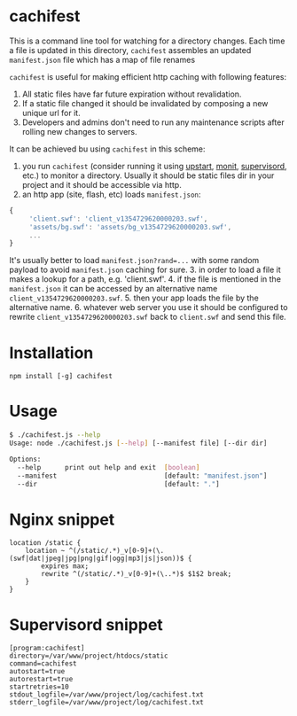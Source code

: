 cachifest
=========

This is a command line tool for watching for a directory changes.
Each time a file is updated in this directory, `cachifest` assembles an updated `manifest.json` file which has a map of file renames 

`cachifest` is useful for making efficient http caching with following features:
 1. All static files have far future expiration without revalidation.
 2. If a static file changed it should be invalidated by composing a new unique url for it.
 3. Developers and admins don't need to run any maintenance scripts after rolling new changes to servers.

It can be achieved bu using `cachifest` in this scheme:
 1. you run `cachifest` (consider running it using <a href="http://upstart.ubuntu.com">upstart</a>, <a href="http://mmonit.com/monit/">monit</a>, <a href="http://supervisord.org/">supervisord</a>, etc.) to monitor a directory. Usually it should be static files dir in your project and it should be accessible via http.
 2. an http app (site, flash, etc) loads `manifest.json`:

 ```javascript
 {
      'client.swf': 'client_v1354729620000203.swf',
      'assets/bg.swf': 'assets/bg_v1354729620000203.swf',
      ...
 }
 ```
 It's usually better to load `manifest.json?rand=...` with some random payload to avoid `manifest.json` caching for sure.
 3. in order to load a file it makes a lookup for a path, e.g. 'client.swf'.
 4. if the file is mentioned in the `manifest.json` it can be accessed by an alternative name `client_v1354729620000203.swf`.
 5. then your app loads the file by the alternative name.
 6. whatever web server you use it should be configured to rewrite `client_v1354729620000203.swf` back to `client.swf` and send this file.

Installation
============

`npm install [-g] cachifest`

Usage
=====

```bash
$ ./cachifest.js --help
Usage: node ./cachifest.js [--help] [--manifest file] [--dir dir]

Options:
  --help      print out help and exit  [boolean]
  --manifest                           [default: "manifest.json"]
  --dir                                [default: "."]
```

Nginx snippet
=============

```
location /static {
    location ~ ^(/static/.*)_v[0-9]+(\.(swf|dat|jpeg|jpg|png|gif|ogg|mp3|js|json))$ {
        expires max;
        rewrite ^(/static/.*)_v[0-9]+(\..*)$ $1$2 break;
    }
}
```

Supervisord snippet
===================
```
[program:cachifest]
directory=/var/www/project/htdocs/static
command=cachifest
autostart=true
autorestart=true
startretries=10
stdout_logfile=/var/www/project/log/cachifest.txt
stderr_logfile=/var/www/project/log/cachifest.txt
```